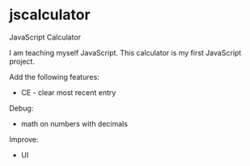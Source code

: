 # jscalculator
JavaScript Calculator

I am teaching myself JavaScript. This calculator is my first JavaScript project.

Add the following features:
 * CE - clear most recent entry
 
Debug: 
* math on numbers with decimals

Improve:
* UI


